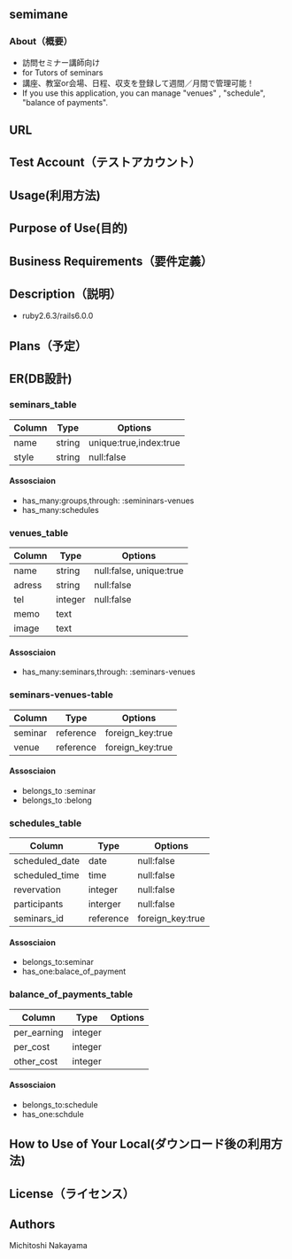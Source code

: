 ## semimane
### About（概要）
- 訪問セミナー講師向け
- for Tutors of seminars 
- 講座、教室or会場、日程、収支を登録して週間／月間で管理可能！
- If you use this application, you can manage "venues" , "schedule", "balance of payments".

## URL

## Test Account（テストアカウント）


## Usage(利用方法)

## Purpose of Use(目的)
 

## Business Requirements（要件定義）

## Description（説明）
- ruby2.6.3/rails6.0.0




## Plans（予定）

## ER(DB設計)
### seminars_table
|Column|Type|Options|
|---|---|---|
|name|string|unique:true,index:true|
|style|string|null:false|

#### Assosciaion
- has_many:groups,through: :semininars-venues
- has_many:schedules

### venues_table
|Column|Type|Options|
|---|---|---|
|name|string|null:false, unique:true|
|adress|string|null:false|
|tel|integer|null:false|
|memo|text||
|image|text||

#### Assosciaion
- has_many:seminars,through: :seminars-venues

### seminars-venues-table
|Column|Type|Options|
|---|---|---|
|seminar|reference|foreign_key:true|
|venue|reference|foreign_key:true|

#### Assosciaion
- belongs_to :seminar
- belongs_to :belong

### schedules_table
|Column|Type|Options|
|---|---|---|
|scheduled_date|date|null:false|
|scheduled_time|time|null:false|
|revervation|integer|null:false|
|participants|interger|null:false|
|seminars_id|reference|foreign_key:true|

#### Assosciaion
- belongs_to:seminar
- has_one:balace_of_payment

### balance_of_payments_table
|Column|Type|Options|
|---|---|---|
|per_earning|integer||
|per_cost|integer||
|other_cost|integer||

#### Assosciaion
- belongs_to:schedule
- has_one:schdule

## How to Use of Your Local(ダウンロード後の利用方法)

## License（ライセンス）

## Authors
Michitoshi Nakayama